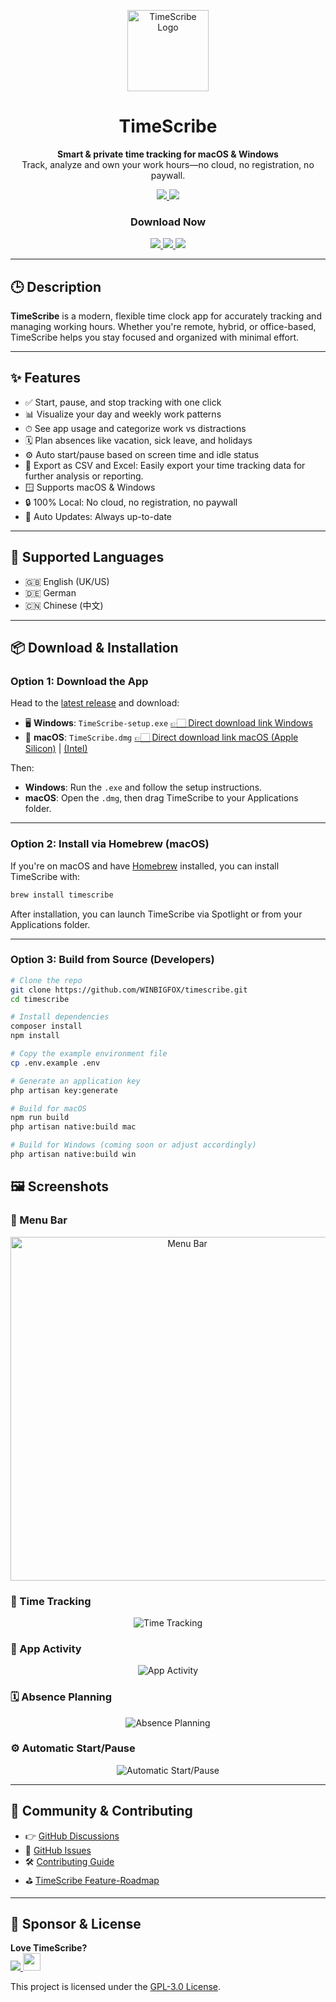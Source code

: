<p align="center">
  <a href="https://timescribe.app" target="_blank">
    <img src="https://github.com/WINBIGFOX/Stempeluhr/blob/main/.github/images/icon.png?raw=true" width="130" alt="TimeScribe Logo">
  </a>
</p>
<h1 align="center">TimeScribe</h1>
<p align="center">
  <b>Smart & private time tracking for macOS & Windows</b><br/>
Track, analyze and own your work hours—no cloud, no registration, no paywall.
</p>

<p align="center">
  <a href="https://github.com/WINBIGFOX/timescribe/releases/latest">
    <img src="https://img.shields.io/github/v/release/WINBIGFOX/timescribe?label=Download&logo=github" />
  </a>
  <a href="LICENSE">
    <img src="https://img.shields.io/github/license/WINBIGFOX/timescribe?color=blue" />
  </a>
</p>

<h3 align="center">Download Now</h2>
<p align="center">
  <a href="https://timescribe.app/download/windows">
    <img src="https://img.shields.io/badge/Windows-0078D4?style=for-the-badge&logo=microsoft&logoColor=white" />
  </a>
  <a href="https://timescribe.app/download/macos/arm64">
    <img src="https://img.shields.io/badge/Apple%20Silicon-000000?style=for-the-badge&logo=apple&logoColor=white" />
  </a>
  <a href="https://timescribe.app/download/macos/x64">
    <img src="https://img.shields.io/badge/Intel-000000?style=for-the-badge&logo=apple&logoColor=white" />
  </a>
</p>

---

## 🕒 Description

**TimeScribe** is a modern, flexible time clock app for accurately tracking and managing working hours. Whether you're
remote, hybrid, or office-based, TimeScribe helps you stay focused and organized with minimal effort.

---

## ✨ Features

- ✅ Start, pause, and stop tracking with one click
- 📊 Visualize your day and weekly work patterns
- ⏱ See app usage and categorize work vs distractions
- 🗓️ Plan absences like vacation, sick leave, and holidays
- ⚙️ Auto start/pause based on screen time and idle status
- 💾 Export as CSV and Excel: Easily export your time tracking data for further analysis or reporting.
- 🪟 Supports macOS & Windows
- 🔒 100% Local: No cloud, no registration, no paywall
- 🔄 Auto Updates: Always up-to-date

---

## 💬 Supported Languages

- 🇬🇧 English (UK/US)
- 🇩🇪 German
- 🇨🇳 Chinese (中文)

---

## 📦 Download & Installation

### Option 1: Download the App

Head to the [latest release](https://github.com/WINBIGFOX/timescribe/releases/latest) and download:

- 🖥 **Windows**:
  `TimeScribe-setup.exe` [👉🏻 Direct download link Windows](https://timescribe.app/download/windows)
- 🍏 **macOS**:
  `TimeScribe.dmg` [👉🏻 Direct download link macOS (Apple Silicon)](https://timescribe.app/download/macos/arm64) | [(Intel)](https://timescribe.app/download/macos/x64)

Then:

- **Windows**: Run the `.exe` and follow the setup instructions.
- **macOS**: Open the `.dmg`, then drag TimeScribe to your Applications folder.

---

### Option 2: Install via Homebrew (macOS)

If you're on macOS and have [Homebrew](https://brew.sh/) installed, you can install TimeScribe with:

```bash
brew install timescribe
```

After installation, you can launch TimeScribe via Spotlight or from your Applications folder.

---

### Option 3: Build from Source (Developers)

```bash
# Clone the repo
git clone https://github.com/WINBIGFOX/timescribe.git
cd timescribe

# Install dependencies
composer install
npm install

# Copy the example environment file
cp .env.example .env

# Generate an application key
php artisan key:generate

# Build for macOS
npm run build
php artisan native:build mac

# Build for Windows (coming soon or adjust accordingly)
php artisan native:build win
```

## 🖼 Screenshots

### 🧭 Menu Bar

<p align="center">
    <picture>
        <source media="(prefers-color-scheme: dark)" srcset="https://github.com/WINBIGFOX/Stempeluhr/blob/main/.github/images/menubar_dark.png?raw=true">
        <img alt="Menu Bar" width="550" src="https://github.com/WINBIGFOX/Stempeluhr/blob/main/.github/images/menubar_light.png?raw=true">
    </picture>
</p>

### 🧭 Time Tracking

<p align="center">
<picture>
  <source media="(prefers-color-scheme: dark)" srcset="https://github.com/WINBIGFOX/Stempeluhr/blob/main/.github/images/dayview_en_dark.webp?raw=true">
  <img alt="Time Tracking" src="https://github.com/WINBIGFOX/Stempeluhr/blob/main/.github/images/dayview_en_light.webp?raw=true">
</picture>
</p>

### 🧠 App Activity

<p align="center">
<picture >
  <source media="(prefers-color-scheme: dark)" srcset="https://github.com/WINBIGFOX/Stempeluhr/blob/main/.github/images/app_activity_en_dark.webp?raw=true">
  <img alt="App Activity" src="https://github.com/WINBIGFOX/Stempeluhr/blob/main/.github/images/app_activity_en_light.webp?raw=true">
</picture>
</p>

### 🗓️ Absence Planning

<p align="center">
<picture >
  <source media="(prefers-color-scheme: dark)" srcset="https://github.com/WINBIGFOX/Stempeluhr/blob/main/.github/images/absences_en_dark.webp?raw=true">
  <img alt="Absence Planning" src="https://github.com/WINBIGFOX/Stempeluhr/blob/main/.github/images/absences_en_light.webp?raw=true">
</picture>
</p>

### ⚙️ Automatic Start/Pause

<p align="center">
<picture >
  <source media="(prefers-color-scheme: dark)" srcset="https://github.com/WINBIGFOX/Stempeluhr/blob/main/.github/images/start_break_en_dark.webp?raw=true">
  <img alt="Automatic Start/Pause" src="https://github.com/WINBIGFOX/Stempeluhr/blob/main/.github/images/start_break_en_light.webp?raw=true">
</picture>
</p>

---

## 👥 Community & Contributing
- 👉 [GitHub Discussions](https://github.com/WINBIGFOX/TimeScribe/discussions)
- 🐞 [GitHub Issues](https://github.com/WINBIGFOX/TimeScribe/issues)
- 🛠️ [Contributing Guide](CONTRIBUTING.md)
- ⛳️ [TimeScribe Feature-Roadmap](https://github.com/users/WINBIGFOX/projects/5)

---
## 💖 Sponsor & License

<b>Love TimeScribe?</b><br/>
<a href="https://github.com/sponsors/WINBIGFOX" target="_blank">
<img src="https://img.shields.io/badge/GitHub Sponsors-EA4AAA?style=for-the-badge&logo=githubsponsors&logoColor=white" />
</a>
<a href="https://www.buymeacoffee.com/kc7qv2k6jqr" target="_blank">
<img height="28px" src="https://cdn.buymeacoffee.com/buttons/v2/default-yellow.png" />
</a>

This project is licensed under the [GPL-3.0 License](LICENSE).




